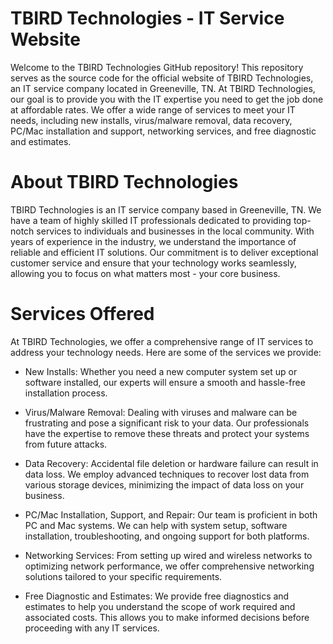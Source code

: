 # TBIRD Technologies - IT Service Website
Welcome to the TBIRD Technologies GitHub repository! This repository serves as the source code for the official website of TBIRD Technologies, an IT service company located in Greeneville, TN. At TBIRD Technologies, our goal is to provide you with the IT expertise you need to get the job done at affordable rates. We offer a wide range of services to meet your IT needs, including new installs, virus/malware removal, data recovery, PC/Mac installation and support, networking services, and free diagnostic and estimates.

# About TBIRD Technologies
TBIRD Technologies is an IT service company based in Greeneville, TN. We have a team of highly skilled IT professionals dedicated to providing top-notch services to individuals and businesses in the local community. With years of experience in the industry, we understand the importance of reliable and efficient IT solutions. Our commitment is to deliver exceptional customer service and ensure that your technology works seamlessly, allowing you to focus on what matters most - your core business.

# Services Offered
At TBIRD Technologies, we offer a comprehensive range of IT services to address your technology needs. Here are some of the services we provide:

- New Installs: Whether you need a new computer system set up or software installed, our experts will ensure a smooth and hassle-free installation process.

- Virus/Malware Removal: Dealing with viruses and malware can be frustrating and pose a significant risk to your data. Our professionals have the expertise to remove these threats and protect your systems from future attacks.

- Data Recovery: Accidental file deletion or hardware failure can result in data loss. We employ advanced techniques to recover lost data from various storage devices, minimizing the impact of data loss on your business.

- PC/Mac Installation, Support, and Repair: Our team is proficient in both PC and Mac systems. We can help with system setup, software installation, troubleshooting, and ongoing support for both platforms.

- Networking Services: From setting up wired and wireless networks to optimizing network performance, we offer comprehensive networking solutions tailored to your specific requirements.

- Free Diagnostic and Estimates: We provide free diagnostics and estimates to help you understand the scope of work required and associated costs. This allows you to make informed decisions before proceeding with any IT services.
